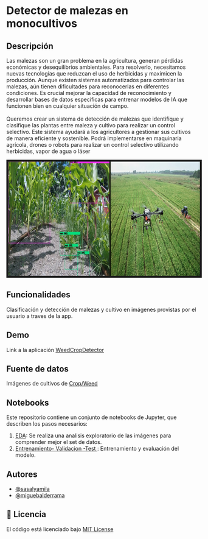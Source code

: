 # Detector de malezas en monocultivos

## Descripción

Las malezas son un gran problema en la agricultura, generan pérdidas económicas y desequilibrios ambientales.
Para resolverlo, necesitamos nuevas tecnologías que reduzcan el uso de herbicidas y maximicen la producción. 
Aunque existen sistemas automatizados para controlar las malezas, aún tienen dificultades para reconocerlas en diferentes condiciones. 
Es crucial mejorar la capacidad de reconocimiento y desarrollar bases de datos específicas para entrenar modelos de IA que funcionen bien en cualquier situación de campo.<br><br>
Queremos crear un sistema de detección de malezas que identifique y clasifique las plantas entre maleza y cultivo para realizar un control selectivo. 
Este sistema ayudará a los agricultores a gestionar sus cultivos de manera eficiente y sostenible. 
Podrá implementarse en maquinaria agrícola, drones o robots para realizar un control selectivo utilizando herbicidas, vapor de agua o láser


<div><img src='images\imagenReadme.jpg' border=5px solid red height=300 caption="Detecciones de malezas y cultivos mediante el uso del modelo Yolo-V4" ></div>

## Funcionalidades

Clasificación y detección de malezas y cultivo en imágenes provistas por el usuario a traves de la app.

## Demo
Link a la aplicación [WeedCropDetector](https://weedcropdetector.streamlit.app/)

## Fuente de datos

Imágenes de cultivos de [Crop/Weed](https://drive.google.com/drive/folders/1zpyWs7rDUHFCtOCNAvH5RueEvUVxL6OZ?usp=sharing)

## Notebooks

Este repositorio contiene un conjunto de notebooks de Jupyter, que describen los pasos necesarios:

1. [EDA](notebooks/EDA.ipynb): Se realiza una analisis exploratorio de las imágenes para comprender mejor el set de datos.
2. [Entrenamiento- Validacion -Test ](notebooks/Weed_crop_60epoc.ipynb): Entrenamiento y evaluación del modelo.


## Autores
- [@sasalyamila](https://github.com/yamilasasal)
- [@miguebalderrama](https://github.com/miguebalderrama)
## :page_facing_up: Licencia

El código está licenciado bajo  [MIT License](https://opensource.org/license/mit/)
